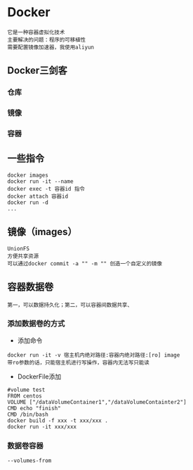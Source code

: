 # Docker
	它是一种容器虚拟化技术
	主要解决的问题：程序的可移植性
	需要配置镜像加速器，我使用aliyun
## Docker三剑客
### 仓库
### 镜像
### 容器
## 一些指令
```
docker images
docker run -it --name
docker exec -t 容器id 指令
docker attach 容器id
docker run -d
...
```
## 镜像（images）
	UnionFS
	方便共享资源
	可以通过docker commit -a "" -m "" 创造一个自定义的镜像
## 容器数据卷
	第一，可以数据持久化；第二，可以容器间数据共享、
### 添加数据卷的方式
- 添加命令
```
docker run -it -v 宿主机内绝对路径:容器内绝对路径:[ro] image
带ro参数的话，只能宿主机进行写操作，容器内无法写只能读
```
- DockerFile添加
```
#volume test
FROM centos
VOLUME ["/dataVolumeContainer1","/dataVolumeContainter2"]
CMD echo "finish"
CMD /bin/bash
docker build -f xxx -t xxx/xxx .
docker run -it xxx/xxx
```
### 数据卷容器
	--volumes-from